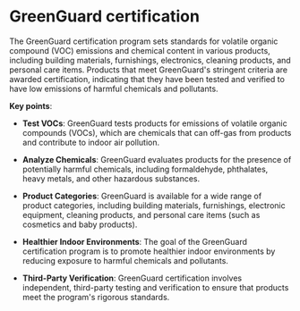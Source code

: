[//]: # (
source: gpt-3 + jph editing
tags: volatile-organic-compounds certifications
)

# GreenGuard certification

The GreenGuard certification program sets standards for volatile organic compound (VOC) emissions and chemical content in various products, including building materials, furnishings, electronics, cleaning products, and personal care items. Products that meet GreenGuard's stringent criteria are awarded certification, indicating that they have been tested and verified to have low emissions of harmful chemicals and pollutants.

**Key points**:

* **Test VOCs**: GreenGuard tests products for emissions of volatile organic compounds (VOCs), which are chemicals that can off-gas from products and contribute to indoor air pollution.

* **Analyze Chemicals**: GreenGuard evaluates products for the presence of potentially harmful chemicals, including formaldehyde, phthalates, heavy metals, and other hazardous substances.

* **Product Categories**: GreenGuard is available for a wide range of product categories, including building materials, furnishings, electronic equipment, cleaning products, and personal care items (such as cosmetics and baby products).

* **Healthier Indoor Environments**: The goal of the GreenGuard certification program is to promote healthier indoor environments by reducing exposure to harmful chemicals and pollutants.

* **Third-Party Verification**: GreenGuard certification involves independent, third-party testing and verification to ensure that products meet the program's rigorous standards.
